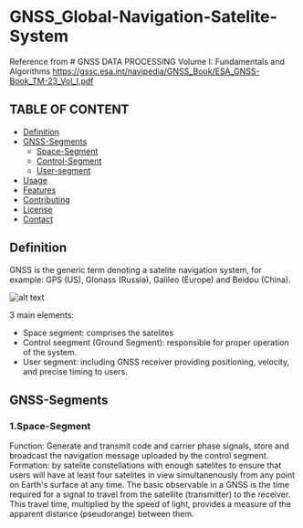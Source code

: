 # GNSS_Global-Navigation-Satelite-System
Reference from # GNSS DATA PROCESSING Volume I: Fundamentals and Algorithms
https://gssc.esa.int/navipedia/GNSS_Book/ESA_GNSS-Book_TM-23_Vol_I.pdf
## TABLE OF CONTENT

- [Definition](#Definition)
- [GNSS-Segments](#GNSS-Segments)
  - [Space-Segment](#Space-Segment)
  - [Control-Segment](#Control-Segment)
  - [User-segment](#User-segment)
- [Usage](#usage)
- [Features](#features)
- [Contributing](#contributing)
- [License](#license)
- [Contact](#contact)

## Definition
GNSS is the generic term denoting a satelite navigation system, for example: GPS (US), Glonass (Russia), Galileo (Europe) and Beidou (China).

![alt text](https://www.symmetryelectronics.com/getmedia/0b8e78f6-38cf-496b-8918-9d17f62d83e5/GPS_architecture.png)

3 main elements:
- Space segment: comprises the satelites
- Control seegment (Ground Segment): responsible for proper operation of the system.
- User segment: including GNSS receiver providing positioning, velocity, and precise timing to users.
  
## GNSS-Segments
### 1.Space-Segment
Function: Generate and transmit code and carrier phase signals, store and broadcast the navigation message uploaded by the control segment.
Formation: by satelite constellations with enough satelites to ensure that users will have at least four satelites in view simultanenously from any point on Earth's surface at any time.
The basic observable in a GNSS is the time required for a signal to travel from the satellite (transmitter) to the receiver. This travel time, multiplied by the speed of light, provides a measure of the apparent distance (pseudorange) between them.
